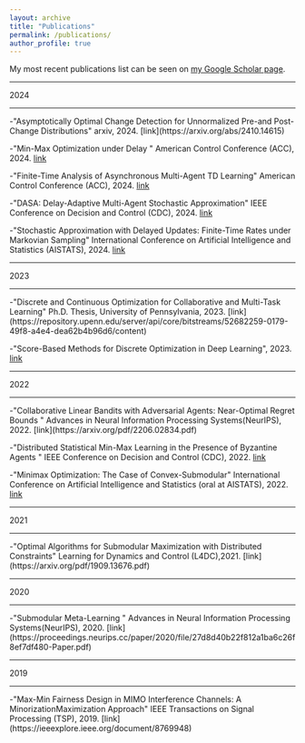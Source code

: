 ```yaml
---
layout: archive
title: "Publications"
permalink: /publications/
author_profile: true
---
```


My most recent publications list can be seen on [my Google Scholar page](https://scholar.google.com/citations?user=AikTZ-AAAAAJ&hl=en).
<hr>
2024
<hr>
-"Asymptotically Optimal Change Detection for Unnormalized Pre-and Post-Change Distributions" arxiv, 2024. [link](https://arxiv.org/abs/2410.14615)

-"Min-Max Optimization under Delay " American Control Conference (ACC), 2024. [link](https://arxiv.org/pdf/2307.06886)

-"Finite-Time Analysis of Asynchronous Multi-Agent TD Learning" American Control Conference (ACC), 2024. [link](https://arxiv.org/abs/2407.20441)

-"DASA: Delay-Adaptive Multi-Agent Stochastic Approximation" IEEE Conference on Decision and Control (CDC), 2024. [link](https://arxiv.org/pdf/2403.17247)

-"Stochastic Approximation with Delayed Updates: Finite-Time Rates under Markovian Sampling" International Conference on Artificial Intelligence and Statistics (AISTATS), 2024. [link](https://proceedings.mlr.press/v238/adibi24a/adibi24a.pdf)
<hr>
2023
<hr>
-"Discrete and Continuous Optimization for Collaborative and Multi-Task Learning" Ph.D. Thesis, University of Pennsylvania, 2023. [link](https://repository.upenn.edu/server/api/core/bitstreams/52682259-0179-49f8-a4e4-dea62b4b96d6/content)

-"Score-Based Methods for Discrete Optimization in Deep Learning", 2023. [link](https://arxiv.org/pdf/2310.09890)
<hr>
2022
<hr>
-"Collaborative Linear Bandits with Adversarial Agents: Near-Optimal Regret Bounds " Advances in Neural Information Processing Systems(NeurIPS), 2022. [link](https://arxiv.org/pdf/2206.02834.pdf)

-"Distributed Statistical Min-Max Learning in the Presence of Byzantine Agents " IEEE Conference on Decision and Control (CDC), 2022. [link](https://arxiv.org/pdf/2204.03187.pdf)

-"Minimax Optimization: The Case of Convex-Submodular" International Conference on Artificial Intelligence and Statistics (oral at AISTATS), 2022. [link](https://proceedings.mlr.press/v151/adibi22a/adibi22a.pdf)
<hr>
2021
<hr>
-"Optimal Algorithms for Submodular Maximization with Distributed Constraints" Learning for Dynamics and Control (L4DC),2021. [link](https://arxiv.org/pdf/1909.13676.pdf)
<hr>
2020
<hr>
-"Submodular Meta-Learning " Advances in Neural Information Processing Systems(NeurIPS), 2020. [link](https://proceedings.neurips.cc/paper/2020/file/27d8d40b22f812a1ba6c26f8ef7df480-Paper.pdf)
<hr>
2019
<hr>
-"Max-Min Fairness Design in MIMO Interference Channels: A MinorizationMaximization Approach" IEEE Transactions on Signal Processing (TSP), 2019. [link](https://ieeexplore.ieee.org/document/8769948)

